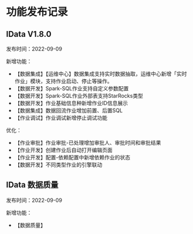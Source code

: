 # 功能发布记录

## IData V1.8.0

发布时间：2022-09-09

新增功能：

- 【数据集成】【运维中心】数据集成支持实时数据抽取，运维中心新增「实时作业」模块，支持作业启动、停止等操作。
- 【数据开发】Spark-SQL作业支持自定义参数配置
- 【数据开发】Spark-SQL作业外部表支持StarRocks类型
- 【数据开发】作业基础信息种新增作业ID信息展示
- 【数据集成】数据回流作业增加前置、后置SQL
- 【作业调试】作业调试新增停止调试功能

优化：

- 【作业审批】作业审批-已处理增加审批人、审批时间和审批结果
- 【作业开发】创建作业后自动打开编辑页面
- 【作业开发】配置-依赖配置中新增依赖作业的状态
- 【数据开发】不同类型作业的引擎联动



## IData 数据质量

发布时间：2022-09-09

新增功能：

- 【数据质量】
